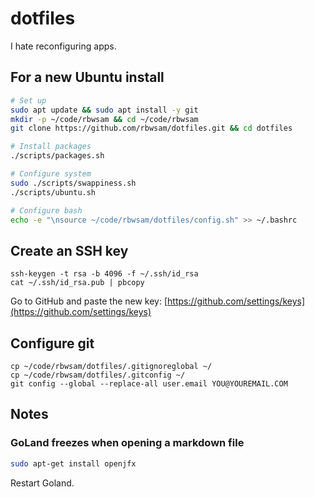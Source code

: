 # dotfiles

I hate reconfiguring apps.

## For a new Ubuntu install

```bash
# Set up
sudo apt update && sudo apt install -y git
mkdir -p ~/code/rbwsam && cd ~/code/rbwsam
git clone https://github.com/rbwsam/dotfiles.git && cd dotfiles

# Install packages
./scripts/packages.sh

# Configure system
sudo ./scripts/swappiness.sh
./scripts/ubuntu.sh

# Configure bash
echo -e "\nsource ~/code/rbwsam/dotfiles/config.sh" >> ~/.bashrc
```

## Create an SSH key

```
ssh-keygen -t rsa -b 4096 -f ~/.ssh/id_rsa
cat ~/.ssh/id_rsa.pub | pbcopy
```

Go to GitHub and paste the new key: [https://github.com/settings/keys](https://github.com/settings/keys)

## Configure git

```
cp ~/code/rbwsam/dotfiles/.gitignoreglobal ~/
cp ~/code/rbwsam/dotfiles/.gitconfig ~/
git config --global --replace-all user.email YOU@YOUREMAIL.COM
```

## Notes

### GoLand freezes when opening a markdown file

```bash
sudo apt-get install openjfx
```

Restart Goland.
